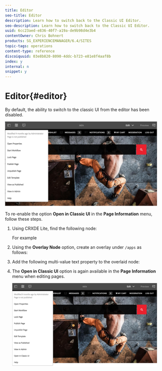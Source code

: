 ```yaml
---
title: Editor
seo-title: Editor
description: Learn how to switch back to the Classic UI Editor.
seo-description: Learn how to switch back to the Classic UI Editor.
uuid: 6cc23aed-e836-40f7-a19a-de9b98d4e3b4
contentOwner: Chris Bohnert
products: SG_EXPERIENCEMANAGER/6.4/SITES
topic-tags: operations
content-type: reference
discoiquuid: 03e8b820-8090-4ddc-b723-e81e8f4aaf8b
index: y
internal: n
snippet: y
---
```


# Editor{#editor}

By default, the ability to switch to the classic UI from the editor has been disabled.

![](assets/chlimage_1-10.png)

To re-enable the option **Open in Classic UI** in the **Page Information** menu, follow these steps.

1. Using CRXDE Lite, find the following node:

   For example

1. Using the **Overlay Node** option, create an overlay under `/apps` as follows:
1. Add the following multi-value text property to the overlaid node:
1. The **Open in Classic UI** option is again available in the **Page Information** menu when editing pages.

   ![](assets/chlimage_1-11.png)

